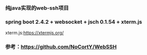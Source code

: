 ### 纯java实现的web-ssh项目

### spring boot 2.4.2 + websocket + jsch 0.1.54 + xterm.js 

xterm.js:https://xtermjs.org/

### 参考：https://github.com/NoCortY/WebSSH
